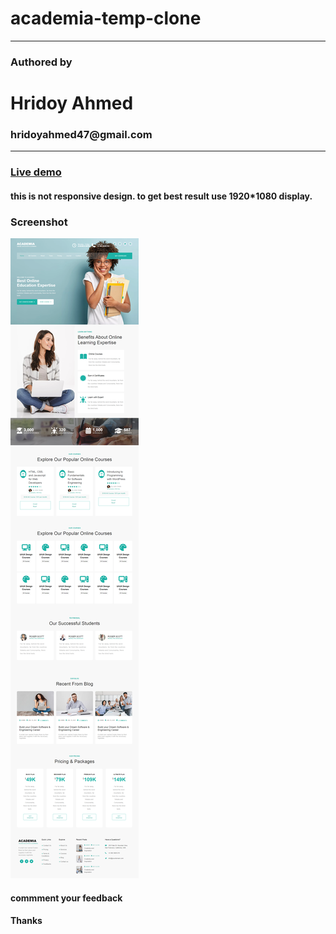 # academia-temp-clone
<hr/>
<h3>Authored by</h3>
<h1>Hridoy Ahmed</h1>
<h3>hridoyahmed47@gmail.com</h3>
<hr/>
<h3><a href="https://hr-academia.netlify.app/" target="_blank">Live demo</a></h3>
<h4>this is not responsive design. to get best result use 1920*1080 display.</h4>

<h3>Screenshot</h3>
<img src="assets/img/screencapture-file-G-web-design-b-11-12-Hridoy-b-11-CSS-HW-assesment-css2-index-html-2022-12-17-09_16_44.png"/>

<h4>commment your feedback</h4>
<h4>Thanks</h4>
